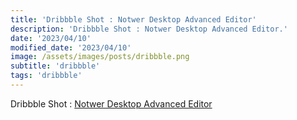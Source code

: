 ```yaml
---
title: 'Dribbble Shot : Notwer Desktop Advanced Editor'
description: 'Dribbble Shot : Notwer Desktop Advanced Editor.'
date: '2023/04/10'
modified_date: '2023/04/10'
image: /assets/images/posts/dribbble.png
subtitle: 'dribbble'
tags: 'dribbble'
---
```


Dribbble Shot : [Notwer Desktop Advanced Editor](https://dribbble.com/shots/2839616-Notwer-Desktop-Advanced-Editor)
